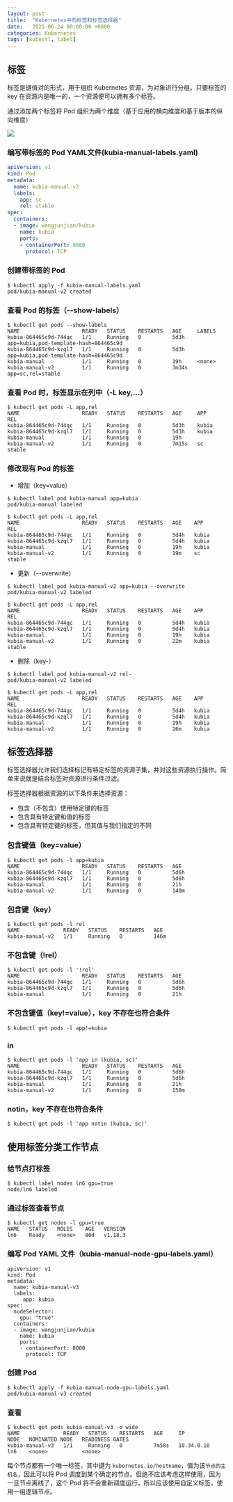 ```yaml
---
layout: post
title:  "Kubernetes中的标签和标签选择器"
date:   2021-06-24 00:00:00 +0800
categories: Kubernetes
tags: [kubectl, label]
---
```


## 标签
标签是键值对的形式，用于组织 Kubernetes 资源，为对象进行分组。只要标签的 key 在资源内是唯一的，一个资源便可以拥有多个标签。

通过添加两个标签将 Pod 组织为两个维度（基于应用的横向维度和基于版本的纵向维度）

![](/images/2021/kubernetes/pod-labels.png)

### 编写带标签的 Pod YAML文件(kubia-manual-labels.yaml)
```yaml
apiVersion: v1
kind: Pod
metadata:
  name: kubia-manual-v2
  labels:
    app: sc
    rel: stable
spec:
  containers:
  - image: wangjunjian/kubia
    name: kubia
    ports:
    - containerPort: 8080
      protocol: TCP
```

### 创建带标签的 Pod
```shell
$ kubectl apply -f kubia-manual-labels.yaml
pod/kubia-manual-v2 created
```

### 查看 Pod 的标签（--show-labels）
```shell
$ kubectl get pods --show-labels
NAME                    READY   STATUS    RESTARTS   AGE     LABELS
kubia-864465c9d-744qc   1/1     Running   0          5d3h    app=kubia,pod-template-hash=864465c9d
kubia-864465c9d-kzql7   1/1     Running   0          5d3h    app=kubia,pod-template-hash=864465c9d
kubia-manual            1/1     Running   0          19h     <none>
kubia-manual-v2         1/1     Running   0          3m34s   app=sc,rel=stable
```

### 查看 Pod 时，标签显示在列中（-L key,...）
```shell
$ kubectl get pods -L app,rel
NAME                    READY   STATUS    RESTARTS   AGE     APP     REL
kubia-864465c9d-744qc   1/1     Running   0          5d3h    kubia   
kubia-864465c9d-kzql7   1/1     Running   0          5d3h    kubia   
kubia-manual            1/1     Running   0          19h              
kubia-manual-v2         1/1     Running   0          7m15s   sc      stable
```

### 修改现有 Pod 的标签
* 增加（key=value）
```shell
$ kubectl label pod kubia-manual app=kubia
pod/kubia-manual labeled
```
```shell
$ kubectl get pods -L app,rel
NAME                    READY   STATUS    RESTARTS   AGE    APP     REL
kubia-864465c9d-744qc   1/1     Running   0          5d4h   kubia   
kubia-864465c9d-kzql7   1/1     Running   0          5d4h   kubia   
kubia-manual            1/1     Running   0          19h    kubia   
kubia-manual-v2         1/1     Running   0          19m    sc      stable
```

* 更新（--overwrite）
```shell
$ kubectl label pod kubia-manual-v2 app=kubia --overwrite
pod/kubia-manual-v2 labeled
```
```shell
$ kubectl get pods -L app,rel
NAME                    READY   STATUS    RESTARTS   AGE    APP     REL
kubia-864465c9d-744qc   1/1     Running   0          5d4h   kubia   
kubia-864465c9d-kzql7   1/1     Running   0          5d4h   kubia   
kubia-manual            1/1     Running   0          19h    kubia   
kubia-manual-v2         1/1     Running   0          22m    kubia   stable
```

* 删除（key-）
```shell
$ kubectl label pod kubia-manual-v2 rel-
pod/kubia-manual-v2 labeled
```
```shell
$ kubectl get pods -L app,rel
NAME                    READY   STATUS    RESTARTS   AGE    APP     REL
kubia-864465c9d-744qc   1/1     Running   0          5d4h   kubia   
kubia-864465c9d-kzql7   1/1     Running   0          5d4h   kubia   
kubia-manual            1/1     Running   0          19h    kubia   
kubia-manual-v2         1/1     Running   0          26m    kubia   
```

## 标签选择器
标签选择器允许我们选择标记有特定标签的资源子集，并对这些资源执行操作。简单来说就是结合标签对资源进行条件过滤。

标签选择器根据资源的以下条件来选择资源：
* 包含（不包含）使用特定键的标签
* 包含具有特定键和值的标签
* 包含具有特定键的标签，但其值与我们指定的不同

### 包含键值（key=value）
```shell
$ kubectl get pods -l app=kubia
NAME                    READY   STATUS    RESTARTS   AGE
kubia-864465c9d-744qc   1/1     Running   0          5d6h
kubia-864465c9d-kzql7   1/1     Running   0          5d6h
kubia-manual            1/1     Running   0          21h
kubia-manual-v2         1/1     Running   0          140m
```

### 包含键（key）
```shell
$ kubectl get pods -l rel
NAME              READY   STATUS    RESTARTS   AGE
kubia-manual-v2   1/1     Running   0          146m
```

### 不包含键（!rel）
```shell
$ kubectl get pods -l '!rel'
NAME                    READY   STATUS    RESTARTS   AGE
kubia-864465c9d-744qc   1/1     Running   0          5d6h
kubia-864465c9d-kzql7   1/1     Running   0          5d6h
kubia-manual            1/1     Running   0          21h
```

### 不包含键值（key!=value），key 不存在也符合条件
```shell
$ kubectl get pods -l app!=kubia
```

### in
```shell
$ kubectl get pods -l 'app in (kubia, sc)'
NAME                    READY   STATUS    RESTARTS   AGE
kubia-864465c9d-744qc   1/1     Running   0          5d6h
kubia-864465c9d-kzql7   1/1     Running   0          5d6h
kubia-manual            1/1     Running   0          21h
kubia-manual-v2         1/1     Running   0          150m
```

### notin，key 不存在也符合条件
```shell
$ kubectl get pods -l 'app notin (kubia, sc)'
```

## 使用标签分类工作节点
### 给节点打标签
```shell
$ kubectl label nodes ln6 gpu=true
node/ln6 labeled
```

### 通过标签查看节点
```shell
$ kubectl get nodes -l gpu=true
NAME   STATUS   ROLES    AGE   VERSION
ln6    Ready    <none>   80d   v1.18.3
```

### 编写 Pod YAML 文件（kubia-manual-node-gpu-labels.yaml）
```shell
apiVersion: v1
kind: Pod
metadata:
  name: kubia-manual-v3
  labels:
     app: kubia
spec:
  nodeSelector:
    gpu: "true"
  containers:
  - image: wangjunjian/kubia
    name: kubia
    ports:
    - containerPort: 8080
      protocol: TCP
```

### 创建 Pod
```shell
$ kubectl apply -f kubia-manual-node-gpu-labels.yaml
pod/kubia-manual-v3 created
```

### 查看
```shell
$ kubectl get pods kubia-manual-v3 -o wide
NAME              READY   STATUS    RESTARTS   AGE     IP           NODE   NOMINATED NODE   READINESS GATES
kubia-manual-v3   1/1     Running   0          7m58s   10.34.0.10   ln6    <none>           <none>
```

每个节点都有一个唯一标签，其中键为 ```kubernetes.io/hostname```，值为该```节点的主机名```，因此可以将 Pod 调度到某个确定的节点。但绝不应该考虑这样使用，因为一旦节点离线了，这个 Pod 将不会重新调度运行，所以应该使用自定义标签，使用一组逻辑节点。

